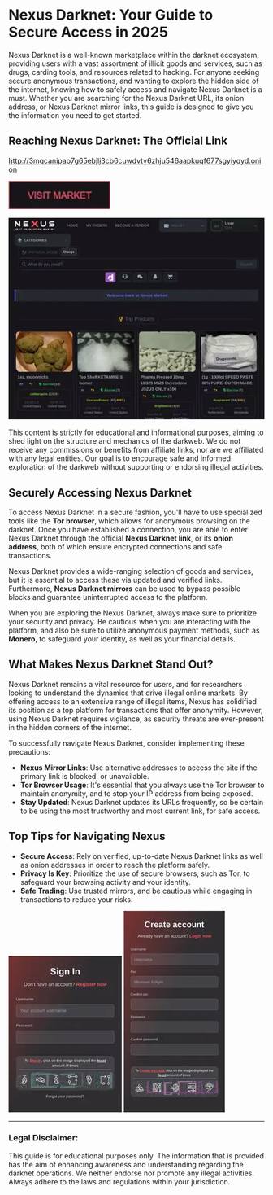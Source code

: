 # Nexus Darknet: Your Guide to Secure Access in 2025

Nexus Darknet is a well-known marketplace within the darknet ecosystem, providing users with a vast assortment of illicit goods and services, such as drugs, carding tools, and resources related to hacking. For anyone seeking secure anonymous transactions, and wanting to explore the hidden side of the internet, knowing how to safely access and navigate Nexus Darknet is a must. Whether you are searching for the Nexus Darknet URL, its onion address, or Nexus Darknet mirror links, this guide is designed to give you the information you need to get started.

## Reaching Nexus Darknet: The Official Link

http://3mqcanipap7g65ebjlj3cb6cuwdvtv6zhju546aapkuqf677sgyiyqyd.onion

[<img src="/exports/solid.webp" width="200">](http://3mqcanipap7g65ebjlj3cb6cuwdvtv6zhju546aapkuqf677sgyiyqyd.onion)

<a href="http://3mqcanipap7g65ebjlj3cb6cuwdvtv6zhju546aapkuqf677sgyiyqyd.onion"><img src="/exports/analyze.webp" alt="image" style="max-width: 100%;"></a>

This content is strictly for educational and informational purposes, aiming to shed light on the structure and mechanics of the darkweb. We do not receive any commissions or benefits from affiliate links, nor are we affiliated with any legal entities. Our goal is to encourage safe and informed exploration of the darkweb without supporting or endorsing illegal activities.

## Securely Accessing Nexus Darknet

To access Nexus Darknet in a secure fashion, you'll have to use specialized tools like the **Tor browser**, which allows for anonymous browsing on the darknet. Once you have established a connection, you are able to enter Nexus Darknet through the official **Nexus Darknet link**, or its **onion address**, both of which ensure encrypted connections and safe transactions.

Nexus Darknet provides a wide-ranging selection of goods and services, but it is essential to access these via updated and verified links. Furthermore, **Nexus Darknet mirrors** can be used to bypass possible blocks and guarantee uninterrupted access to the platform.

When you are exploring the Nexus Darknet, always make sure to prioritize your security and privacy. Be cautious when you are interacting with the platform, and also be sure to utilize anonymous payment methods, such as **Monero**, to safeguard your identity, as well as your financial details.

## What Makes Nexus Darknet Stand Out?

Nexus Darknet remains a vital resource for users, and for researchers looking to understand the dynamics that drive illegal online markets. By offering access to an extensive range of illegal items, Nexus has solidified its position as a top platform for transactions that offer anonymity. However, using Nexus Darknet requires vigilance, as security threats are ever-present in the hidden corners of the internet.

To successfully navigate Nexus Darknet, consider implementing these precautions:

-   **Nexus Mirror Links**: Use alternative addresses to access the site if the primary link is blocked, or unavailable.
-   **Tor Browser Usage**: It's essential that you always use the Tor browser to maintain anonymity, and to stop your IP address from being exposed.
-   **Stay Updated**: Nexus Darknet updates its URLs frequently, so be certain to be using the most trustworthy and most current link, for safe access.

## Top Tips for Navigating Nexus

-   **Secure Access**: Rely on verified, up-to-date Nexus Darknet links as well as onion addresses in order to reach the platform safely.
-   **Privacy Is Key**: Prioritize the use of secure browsers, such as Tor, to safeguard your browsing activity and your identity.
-   **Safe Trading**: Use trusted mirrors, and be cautious while engaging in transactions to reduce your risks.

<a href="http://3mqcanipap7g65ebjlj3cb6cuwdvtv6zhju546aapkuqf677sgyiyqyd.onion"><img src="/exports/right.webp" alt="image" style="max-width: 100%;"></a>
<a href="http://3mqcanipap7g65ebjlj3cb6cuwdvtv6zhju546aapkuqf677sgyiyqyd.onion"><img src="/exports/slide.webp" alt="image" style="max-width: 100%;"></a>

---

### Legal Disclaimer:

This guide is for educational purposes only. The information that is provided has the aim of enhancing awareness and understanding regarding the darknet operations. We neither endorse nor promote any illegal activities. Always adhere to the laws and regulations within your jurisdiction.
